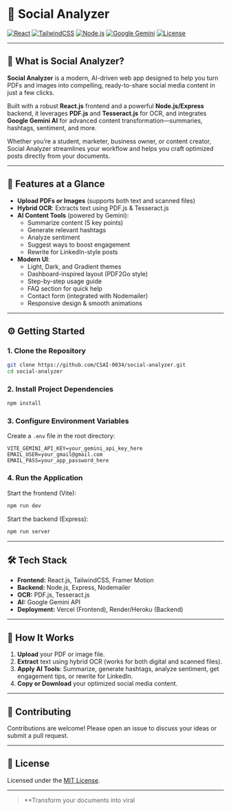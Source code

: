 # 🚀 Social Analyzer

[![React](https://img.shields.io/badge/React-18-blue?logo=react)](https://reactjs.org/)
[![TailwindCSS](https://img.shields.io/badge/TailwindCSS-3.0-38B2AC?logo=tailwindcss)](https://tailwindcss.com/)
[![Node.js](https://img.shields.io/badge/Node.js-Express-green?logo=node.js)](https://nodejs.org/)
[![Google Gemini](https://img.shields.io/badge/AI-Google%20Gemini-red?logo=google)](https://ai.google.dev/)
[![License](https://img.shields.io/badge/License-MIT-yellow)](LICENSE)

---

## 🌟 What is Social Analyzer?

**Social Analyzer** is a modern, AI-driven web app designed to help you turn PDFs and images into compelling, ready-to-share social media content in just a few clicks.

Built with a robust **React.js** frontend and a powerful **Node.js/Express** backend, it leverages **PDF.js** and **Tesseract.js** for OCR, and integrates **Google Gemini AI** for advanced content transformation—summaries, hashtags, sentiment, and more.

Whether you’re a student, marketer, business owner, or content creator, Social Analyzer streamlines your workflow and helps you craft optimized posts directly from your documents.

---

## 🔑 Features at a Glance

- **Upload PDFs or Images** (supports both text and scanned files)
- **Hybrid OCR**: Extracts text using PDF.js & Tesseract.js
- **AI Content Tools** (powered by Gemini):
  - Summarize content (5 key points)
  - Generate relevant hashtags
  - Analyze sentiment
  - Suggest ways to boost engagement
  - Rewrite for LinkedIn-style posts
- **Modern UI**:
  - Light, Dark, and Gradient themes
  - Dashboard-inspired layout (PDF2Go style)
  - Step-by-step usage guide
  - FAQ section for quick help
  - Contact form (integrated with Nodemailer)
  - Responsive design & smooth animations

---

## ⚙️ Getting Started

### 1. Clone the Repository

```bash
git clone https://github.com/CSAI-0034/social-analyzer.git
cd social-analyzer
```

### 2. Install Project Dependencies

```bash
npm install
```

### 3. Configure Environment Variables

Create a `.env` file in the root directory:

```env
VITE_GEMINI_API_KEY=your_gemini_api_key_here
EMAIL_USER=your_gmail@gmail.com
EMAIL_PASS=your_app_password_here
```

### 4. Run the Application

Start the frontend (Vite):

```bash
npm run dev
```

Start the backend (Express):

```bash
npm run server
```

---

## 🛠️ Tech Stack

- **Frontend:** React.js, TailwindCSS, Framer Motion
- **Backend:** Node.js, Express, Nodemailer
- **OCR:** PDF.js, Tesseract.js
- **AI:** Google Gemini API
- **Deployment:** Vercel (Frontend), Render/Heroku (Backend)

---

## 🚦 How It Works

1. **Upload** your PDF or image file.
2. **Extract** text using hybrid OCR (works for both digital and scanned files).
3. **Apply AI Tools**: Summarize, generate hashtags, analyze sentiment, get engagement tips, or rewrite for LinkedIn.
4. **Copy or Download** your optimized social media content.

---

## 🤝 Contributing

Contributions are welcome! Please open an issue to discuss your ideas or submit a pull request.

---

## 📄 License

Licensed under the [MIT License](LICENSE).

---

> **Transform your documents into viral
